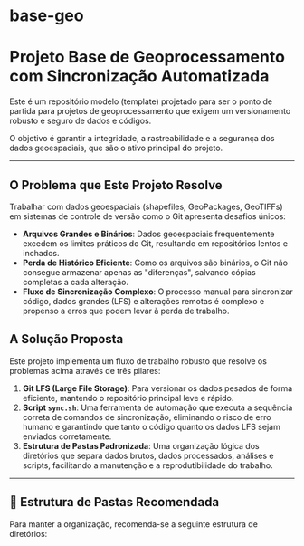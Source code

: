 # base-geo
# Projeto Base de Geoprocessamento com Sincronização Automatizada

Este é um repositório modelo (template) projetado para ser o ponto de partida para projetos de geoprocessamento que exigem um versionamento robusto e seguro de dados e códigos.

O objetivo é garantir a integridade, a rastreabilidade e a segurança dos dados geoespaciais, que são o ativo principal do projeto.

---

## O Problema que Este Projeto Resolve

Trabalhar com dados geoespaciais (shapefiles, GeoPackages, GeoTIFFs) em sistemas de controle de versão como o Git apresenta desafios únicos:

- **Arquivos Grandes e Binários**: Dados geoespaciais frequentemente excedem os limites práticos do Git, resultando em repositórios lentos e inchados.
- **Perda de Histórico Eficiente**: Como os arquivos são binários, o Git não consegue armazenar apenas as "diferenças", salvando cópias completas a cada alteração.
- **Fluxo de Sincronização Complexo**: O processo manual para sincronizar código, dados grandes (LFS) e alterações remotas é complexo e propenso a erros que podem levar à perda de trabalho.

## A Solução Proposta

Este projeto implementa um fluxo de trabalho robusto que resolve os problemas acima através de três pilares:

1.  **Git LFS (Large File Storage)**: Para versionar os dados pesados de forma eficiente, mantendo o repositório principal leve e rápido.
2.  **Script `sync.sh`**: Uma ferramenta de automação que executa a sequência correta de comandos de sincronização, eliminando o risco de erro humano e garantindo que tanto o código quanto os dados LFS sejam enviados corretamente.
3.  **Estrutura de Pastas Padronizada**: Uma organização lógica dos diretórios que separa dados brutos, dados processados, análises e scripts, facilitando a manutenção e a reprodutibilidade do trabalho.

---

## 📂 Estrutura de Pastas Recomendada

Para manter a organização, recomenda-se a seguinte estrutura de diretórios:
